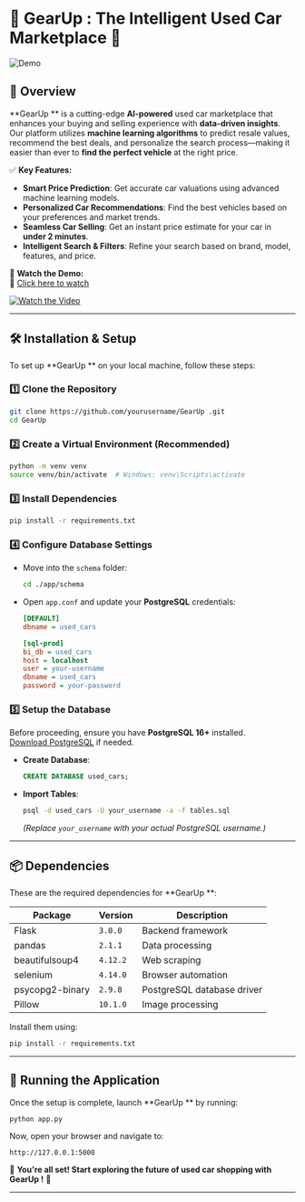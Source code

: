 # 🚗 **GearUp : The Intelligent Used Car Marketplace** 🚀  

![Demo](assets/car_demo.gif)

## **📌 Overview**
**GearUp ** is a cutting-edge **AI-powered** used car marketplace that enhances your buying and selling experience with **data-driven insights**. Our platform utilizes **machine learning algorithms** to predict resale values, recommend the best deals, and personalize the search process—making it easier than ever to **find the perfect vehicle** at the right price.

✅ **Key Features:**
- **Smart Price Prediction**: Get accurate car valuations using advanced machine learning models.  
- **Personalized Car Recommendations**: Find the best vehicles based on your preferences and market trends.  
- **Seamless Car Selling**: Get an instant price estimate for your car in **under 2 minutes**.  
- **Intelligent Search & Filters**: Refine your search based on brand, model, features, and price.  

🎥 **Watch the Demo:**  
🔗 [Click here to watch](https://www.youtube.com/watch?v=Ltb2npcErZ8)

[![Watch the Video](https://img.youtube.com/vi/Ltb2npcErZ8/maxresdefault.jpg)](https://www.youtube.com/watch?v=Ltb2npcErZ8)

---

## **🛠️ Installation & Setup**
To set up **GearUp ** on your local machine, follow these steps:

### **1️⃣ Clone the Repository**
```bash
git clone https://github.com/yourusername/GearUp .git
cd GearUp 
```

### **2️⃣ Create a Virtual Environment** (Recommended)
```bash
python -m venv venv
source venv/bin/activate  # Windows: venv\Scripts\activate
```

### **3️⃣ Install Dependencies**
```bash
pip install -r requirements.txt
```

### **4️⃣ Configure Database Settings**
- Move into the `schema` folder:
  ```bash
  cd ./app/schema
  ```
- Open `app.conf` and update your **PostgreSQL** credentials:
  ```ini
  [DEFAULT]
  dbname = used_cars

  [sql-prod]
  bi_db = used_cars
  host = localhost
  user = your-username
  dbname = used_cars
  password = your-password
  ```

### **5️⃣ Setup the Database**
Before proceeding, ensure you have **PostgreSQL 16+** installed.  
[Download PostgreSQL](https://www.postgresql.org/download/) if needed.

- **Create Database**:
  ```sql
  CREATE DATABASE used_cars;
  ```

- **Import Tables**:
  ```bash
  psql -d used_cars -U your_username -a -f tables.sql
  ```
  *(Replace `your_username` with your actual PostgreSQL username.)*

---

## **📦 Dependencies**
These are the required dependencies for **GearUp **:

| Package          | Version  | Description |
|-----------------|---------|-------------|
| Flask           | `3.0.0` | Backend framework |
| pandas          | `2.1.1` | Data processing |
| beautifulsoup4  | `4.12.2` | Web scraping |
| selenium        | `4.14.0` | Browser automation |
| psycopg2-binary | `2.9.8` | PostgreSQL database driver |
| Pillow          | `10.1.0` | Image processing |

Install them using:
```bash
pip install -r requirements.txt
```

---

## **🚀 Running the Application**
Once the setup is complete, launch **GearUp ** by running:

```bash
python app.py
```

Now, open your browser and navigate to:
```
http://127.0.0.1:5000
```

🚀 **You're all set! Start exploring the future of used car shopping with GearUp !** 🚗

---
